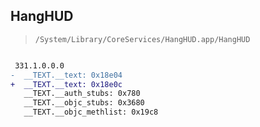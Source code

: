 ## HangHUD

> `/System/Library/CoreServices/HangHUD.app/HangHUD`

```diff

 331.1.0.0.0
-  __TEXT.__text: 0x18e04
+  __TEXT.__text: 0x18e0c
   __TEXT.__auth_stubs: 0x780
   __TEXT.__objc_stubs: 0x3680
   __TEXT.__objc_methlist: 0x19c8

```
